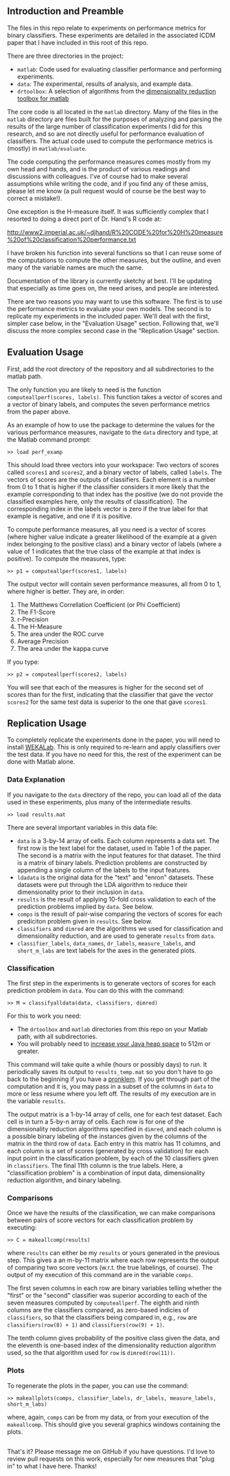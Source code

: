## Introduction and Preamble

The files in this repo relate to experiments on performance metrics for binary classifiers.  These experiments are detailed in the associated ICDM paper that I have included in this root of this repo.  

There are three directories in the project:

* `matlab`: Code used for evaluating classifier performance and performing experiments.
* `data`: The experimental, results of analysis, and example data.
* `drtoolbox`: A selection of algorithms from the [dimensionality reduction toolbox for matlab](http://homepage.tudelft.nl/19j49/Matlab_Toolbox_for_Dimensionality_Reduction.html)

The core code is all located in the `matlab` directory.  Many of the files in the `matlab` directory are files built for the purposes of analyzing and parsing the results of the large number of classification experiments I did for this research, and so are not directly useful for performance evaluation of classifiers.  The actual code used to compute the performance metrics is (mostly) in `matlab/evaluate`.

The code computing the performance measures comes mostly from my own head and hands, and is the product of various readings and discussions with colleagues.  I've of course had to make several assumptions while writing the code, and if you find any of these amiss, please let me know (a pull request would of course be the best way to correct a mistake!).

One exception is the H-measure itself.  It was sufficiently complex that I resorted to doing a direct port of Dr. Hand's R code at:

http://www2.imperial.ac.uk/~djhand/R%20CODE%20for%20H%20measure%20of%20classification%20performance.txt

I have broken his function into several functions so that I can reuse some of the computations to compute the other measures, but the outline, and even many of the variable names are much the same.

Documentation of the library is currently sketchy at best.  I'll be updating that especially as time goes on, the need arises, and people are interested.

There are two reasons you may want to use this software.  The first is to use the performance metrics to evaluate your own models.  The second is to replicate my experiments in the included paper.  We'll deal with the first, simpler case below, in the "Evaluation Usage" section.  Following that, we'll discuss the more complex second case in the "Replication Usage" section.

## Evaluation Usage

First, add the root directory of the repository and all subdirectories to the matlab path.

The only function you are likely to need is the function `computeallperf(scores, labels)`.  This function takes a vector of scores and a vector of binary labels, and computes the seven performance metrics from the paper above.

As an example of how to use the package to determine the values for the various performance measures, navigate to the `data` directory and type, at the Matlab command prompt:

```
>> load perf_examp
```

This should load three vectors into your workspace:  Two vectors of scores called `scores1` and `scores2`, and a binary vector of labels, called `labels`.  The vectors of scores are the outputs of classifiers.  Each element is a number from 0 to 1 that is higher if the classifier considers it more likely that the example corresponding to that index has the positive (we do not provide the classified examples here, only the results of classification).  The corresponding index in the labels vector is zero if the true label for that example is negative, and one if it is positive.

To compute performance measures, all you need is a vector of scores (where higher value indicate a greater likelihood of the example at a given index belonging to the positive class) and a binary vector of labels (where a value of 1 indicates that the true class of the example at that index is positive).  To compute the measures, type:

```
>> p1 = computeallperf(scores1, labels)
```

The output vector will contain seven performance measures, all from 0 to 1, where higher is better.  They are, in order:

1. The Matthews Correllation Coefficient (or Phi Coefficient)  
2. The F1-Score
3. r-Precision
4. The H-Measure
5. The area under the ROC curve
6. Average Precision
7. The area under the kappa curve

If you type:

```
>> p2 = computeallperf(scores2, labels)
```

You will see that each of the measures is higher for the second set of scores than for the first, indicating that the classifier that gave the vector `scores2` for the same test data is superior to the one that gave `scores1`.

## Replication Usage

To completely replicate the experiments done in the paper, you will need to install [WEKALab](http://www.github.com/charleslparker/wekalab).  This is only required to re-learn and apply classifiers over the test data.  If you have no need for this, the rest of the experiment can be done with Matlab alone.

### Data Explanation

If you navigate to the `data` directory of the repo, you can load all of the data used in these experiments, plus many of the intermediate results.  

```
>> load results.mat
```

There are several important variables in this data file:

* `data` is a 3-by-14 array of cells.  Each column represents a data set.  The first row is the text label for the dataset, used in Table 1 of the paper.  The second is a matrix with the input features for that dataset.  The third is a matrix of binary labels.  Prediction problems are constructed by appending a single column of the labels to the input features.
*  `ldadata` is the original data for the "text" and "enron" datasets.  These datasets were put through the LDA algorithm to reduce their dimensionality prior to their inclusion in `data`.
*  `results` is the result of applying 10-fold cross validation to each of the prediction problems implied by `data`.  See below.
*  `comps` is the result of pair-wise comparing the vectors of scores for each prediciton problem given in `results`.  See below.
*  `classifiers` and `dimred` are the algorithms we used for classification and dimensionality reduction, and are used to generate `results` from `data`.
*  `classifier_labels`, `data_names`, `dr_labels`, `measure_labels`, and `short_m_labs` are text labels for the axes in the generated plots.

### Classification

The first step in the experiments is to generate vectors of scores for each prediction problem in `data`.  You can do this with the command:

```
>> M = classifyalldata(data, classifiers, dimred)
```

For this to work you need:

* The `drtoolbox` and `matlab` directories from this repo on your Matlab path, with all subdirectories.
* You will probably need to [increase your Java heap space](http://www.mathworks.com/support/solutions/en/data/1-18I2C/) to 512m or greater.

This command will take quite a while (hours or possibly days) to run.  It periodically saves its output to `results_temp.mat` so you don't have to go back to the beginning if you have a [pronklem](http://www.youtube.com/watch?v=Jis_CrJ4zUI).  If you get through part of the computation and it is, you may pass in a subset of the columns in `data` to more or less resume where you left off.  The results of my execution are in the variable `results`.

The output matrix is a 1-by-14 array of cells, one for each test dataset.  Each cell is in turn a 5-by-n array of cells.  Each row is for one of the dimensionality reduction algorithms specified in `dimred`, and each column is a possible binary labeling of the instances given by the columns of the matrix in the third row of `data`.  Each entry in this matrix has 11 columns, and each column is a set of scores (generated by cross validation) for each input point in the classification problem, by each of the 10 classifiers given in `classifiers`.  The final 11th column is the true labels. Here, a "classification problem" is a combination of input data, dimensionality reduction algorithm, and binary labeling.

### Comparisons

Once we have the results of the classification, we can make comparisons between pairs of score vectors for each classification problem by executing:

```
>> C = makeallcomp(results)
```

where `results` can either be my `results` or yours generated in the previous step.  This gives a an m-by-11 matrix where each row represents the output of comparing two score vectors (w.r.t. the true labelings, of course).  The output of my execution of this command are in the variable `comps`.

The first seven columns in each row are binary variables telling whether the "first" or the "second" classifier was superior according to each of the seven measures computed by `computeallperf`.  The eighth and ninth columns are the classifiers compared, as zero-based indicies of `classifiers`, so that the classifiers being compared in, e.g., `row` are `classifiers(row(8) + 1)` and `classifiers(row(9) + 1)`.

The tenth column gives probability of the positive class given the data, and the eleventh is one-based index of the dimensionality reduction algorithm used, so the that algorithm used for `row` is `dimred(row(11))`.

### Plots

To regenerate the plots in the paper, you can use the command:

```
>> makeallplots(comps, classifier_labels, dr_labels, measure_labels, short_m_labs)
```

where, again, `comps` can be from my data, or from your execution of the `makeallcomp`.  This should give you several graphics windows containing the plots.

##

That's it?  Please message me on GitHub if you have questions.  I'd love to review pull requests on this work, especially for new measures that "plug in" to what I have here.  Thanks!